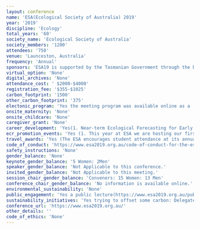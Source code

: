 ```yaml
---
layout: conference 
name: 'ESA(Ecological Society of Australia) 2019'
year: '2019'
discipline: 'Ecology'
total_years: '60'
society_name: 'Ecological Society of Australia'
society_members: '1200'
attendees: '750'
venue: 'Launceston, Australia'
frequency: 'Annual'
sponsors: 'ESA19 is supported by the Tasmanian Government through the Department of State Growth'
virtual_option: 'None'
digital_archives: 'None'
attendance_cost: ' $2000-$4000'
registration_fee: '$355-$1025'
carbon_footprint: '1500'
other_carbon_footprint: '375'
electonic_program: 'Yes the meeting program was available online as a .pdf file on the conference website.'
onsite_maternity: 'None'
onsite_childcare: 'None'
caregiver_grant: 'None'
career_development: 'Yes(1. Near-term Ecological Forecasting for Early Career Researchers. 2. Unlock your skills to increase Biosecurity and Biodiversity outcomes. 3. Communicating real ecology through stories: a writers workshop. 4. Writing for publication workshop. 5. Introductory concepts in spatial capture recapture.  5.Taking your R skills to the next level: four great strategies for reproducible research.  6. National Environmental Prediction System (NEPS) Scoping Study Consultation.  7. Shaping the next National State of the Environment Report for 2021.  8. Visualising Research: Telling Stories of Discovery. See details: https://www.esa2019.org.au/workshops-at-esa19/.)'
ecr_promotion_events: 'Yes (1. This year at ESA we are hosting our first ever Queer mixer: Queer people in science face particular challenges, whether that be working in locations that are unsafe and intolerant of LGBT+ individuals, or being in a work environment that is dominated by cis- and heteronormativity. There is increasing awareness of the underrepresentation of minorities in the sciences. Recognising this inequality is the first step to meeting the challenge of enhancing diversity and inclusivity in science. A 2013 survey (Yoder and Mattheis 2016) of people in STEM fields found that 40percent of LGBTQ+ identified respondents are not out to their colleagues. This is not the culture we strive for in ecology, and not within ESA. Enhancing the visibility of LGBTQ+ people (umbrella term for non-heterosexual or cisgender individuals: Queer) in ecology is important to enhancing the inclusive and diverse culture of the scientific field in Australia. ESA is in the position to influence the broader community of ecologists and ecology-related fields in Australia. Modelling off of the success of the British Ecological Society (BES) LGBT+ network and mixers (https://www.britishecologicalsociety.org/membership-community/diversity/) , we will host a Queer mixer at ESA19 in Launceston.          2. Equity or Diversity Concerns? – You’ve got an Ally! We are striving to improve Equity and Diversity within ESA (and elsewhere) via our Equity and Diversity Policy and the addition of the Conference Code of Conduct. On a more personal level though, we want to provide a safe space for our members and conference attendees to raise issues outside of formal pathways, because often, the best time to say something is now! ESA has nominated a team of Equity and Diversity Allies at the 2019 conference to provide support for members who may have an equity and/or diversity issue, and to provide an avenue to lodge feedback or a complaint. If you would like to talk to someone please seek out one of the people listed below (look for the rainbow lanyard!). If you can’t find them, just ask at the ESA booth and we will help link you up. We can guarantee that any conversations will be handled with understanding and confidentiality.Interested in joining or contributing to the Equity & Diversity Working Group? Contact Gail at the ESA Booth.)'
travel_awards: 'Yes (The ESA encourages student attendance at its annual conference by providing a number of student travel grants each year. Every student who applies for the grant and meets the criteria (until the allocation is exhausted) will receive some level of funding depending on the geographic location of their home campus (funding amounts shown below). The grants will be awarded in the order they were received once abstract confirmations have been sent out, you are welcome to apply beforehand, but will not be awarded a grant if your abstract is not accepted. ​ The amount of the grant received will be based on relative travel costs of all applicants, and are generally determined on the basis of relative costs of air travel. In addition to the usual travel grants, up to five extra travel grants (Wiley Student Fellowships) will be sponsored by Wiley Publishing. These fellowships will be awarded to individuals from the pool of applicants who have the highest travel costs. To be eligible for a student travel grant, applicants must be a member of the Society, be the presenting author of a talk or poster, and not have previously won a travel grant from the Society.)'
code_of_conduct: 'https://www.esa2019.org.au/code-of-conduct-for-the-esa-annual-conference-and-events/'
safety_instructions: 'None'
gender_balance: 'None'
keynote_gender_balance: '5 Women: 2Men'
speaker_gender_balance: 'Not Applicable to this conference.'
invited_gender_balance: 'Not Applicable to this meeting.'
session_chair_gender_balance: 'Conveners: 15 Women: 13 Men'
conference_chair_gender_balance: 'No information is available online.'
environmental_sustainability: 'None'
public_engagement: 'Yes a public lecture(https://www.esa2019.org.au/public-lecture-managing-fire-risk-in-tasmania/)'
sustainability_initiatives: 'Yes trying to offset some carbon: Delegates are requested to contribute $20 as part of the registration fee to mitigate carbon emissions. This money will be donated to the following carbon offset projects (https://www.esa2019.org.au/venue/esa19-carbon-offset/)'
conference_url: 'https://www.esa2019.org.au/'
other_details: ''
code_of_ethics: 'None'
---
```

